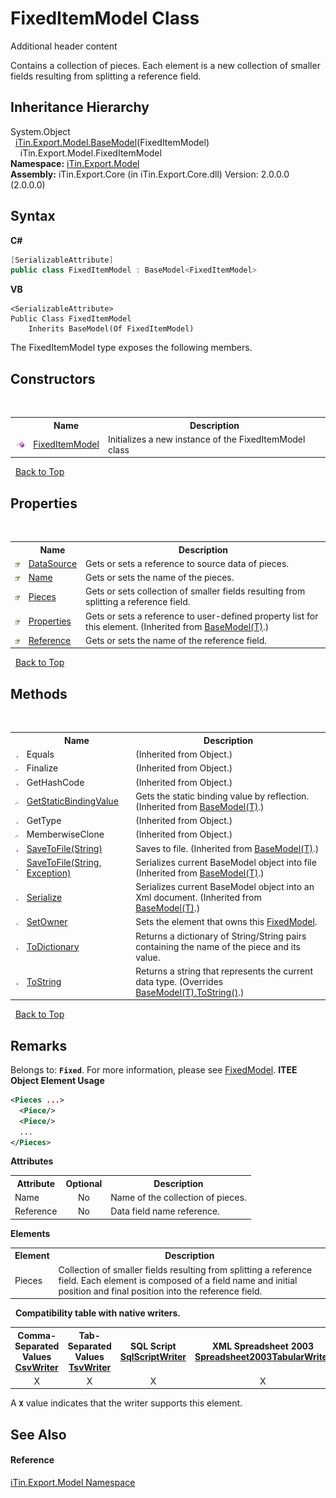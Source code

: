 # FixedItemModel Class
Additional header content 

Contains a collection of pieces. Each element is a new collection of smaller fields resulting from splitting a reference field.


## Inheritance Hierarchy
System.Object<br />&nbsp;&nbsp;<a href="T_iTin_Export_Model_BaseModel_1">iTin.Export.Model.BaseModel</a>(FixedItemModel)<br />&nbsp;&nbsp;&nbsp;&nbsp;iTin.Export.Model.FixedItemModel<br />
**Namespace:**&nbsp;<a href="N_iTin_Export_Model">iTin.Export.Model</a><br />**Assembly:**&nbsp;iTin.Export.Core (in iTin.Export.Core.dll) Version: 2.0.0.0 (2.0.0.0)

## Syntax

**C#**<br />
``` C#
[SerializableAttribute]
public class FixedItemModel : BaseModel<FixedItemModel>
```

**VB**<br />
``` VB
<SerializableAttribute>
Public Class FixedItemModel
	Inherits BaseModel(Of FixedItemModel)
```

The FixedItemModel type exposes the following members.


## Constructors
&nbsp;<table><tr><th></th><th>Name</th><th>Description</th></tr><tr><td>![Public method](media/pubmethod.gif "Public method")</td><td><a href="M_iTin_Export_Model_FixedItemModel__ctor">FixedItemModel</a></td><td>
Initializes a new instance of the FixedItemModel class</td></tr></table>&nbsp;
<a href="#fixeditemmodel-class">Back to Top</a>

## Properties
&nbsp;<table><tr><th></th><th>Name</th><th>Description</th></tr><tr><td>![Public property](media/pubproperty.gif "Public property")</td><td><a href="P_iTin_Export_Model_FixedItemModel_DataSource">DataSource</a></td><td>
Gets or sets a reference to source data of pieces.</td></tr><tr><td>![Public property](media/pubproperty.gif "Public property")</td><td><a href="P_iTin_Export_Model_FixedItemModel_Name">Name</a></td><td>
Gets or sets the name of the pieces.</td></tr><tr><td>![Public property](media/pubproperty.gif "Public property")</td><td><a href="P_iTin_Export_Model_FixedItemModel_Pieces">Pieces</a></td><td>
Gets or sets collection of smaller fields resulting from splitting a reference field.</td></tr><tr><td>![Public property](media/pubproperty.gif "Public property")</td><td><a href="P_iTin_Export_Model_BaseModel_1_Properties">Properties</a></td><td>
Gets or sets a reference to user-defined property list for this element.
 (Inherited from <a href="T_iTin_Export_Model_BaseModel_1">BaseModel(T)</a>.)</td></tr><tr><td>![Public property](media/pubproperty.gif "Public property")</td><td><a href="P_iTin_Export_Model_FixedItemModel_Reference">Reference</a></td><td>
Gets or sets the name of the reference field.</td></tr></table>&nbsp;
<a href="#fixeditemmodel-class">Back to Top</a>

## Methods
&nbsp;<table><tr><th></th><th>Name</th><th>Description</th></tr><tr><td>![Public method](media/pubmethod.gif "Public method")</td><td>Equals</td><td> (Inherited from Object.)</td></tr><tr><td>![Protected method](media/protmethod.gif "Protected method")</td><td>Finalize</td><td> (Inherited from Object.)</td></tr><tr><td>![Public method](media/pubmethod.gif "Public method")</td><td>GetHashCode</td><td> (Inherited from Object.)</td></tr><tr><td>![Protected method](media/protmethod.gif "Protected method")</td><td><a href="M_iTin_Export_Model_BaseModel_1_GetStaticBindingValue">GetStaticBindingValue</a></td><td>
Gets the static binding value by reflection.
 (Inherited from <a href="T_iTin_Export_Model_BaseModel_1">BaseModel(T)</a>.)</td></tr><tr><td>![Public method](media/pubmethod.gif "Public method")</td><td>GetType</td><td> (Inherited from Object.)</td></tr><tr><td>![Protected method](media/protmethod.gif "Protected method")</td><td>MemberwiseClone</td><td> (Inherited from Object.)</td></tr><tr><td>![Public method](media/pubmethod.gif "Public method")</td><td><a href="M_iTin_Export_Model_BaseModel_1_SaveToFile">SaveToFile(String)</a></td><td>
Saves to file.
 (Inherited from <a href="T_iTin_Export_Model_BaseModel_1">BaseModel(T)</a>.)</td></tr><tr><td>![Public method](media/pubmethod.gif "Public method")</td><td><a href="M_iTin_Export_Model_BaseModel_1_SaveToFile_1">SaveToFile(String, Exception)</a></td><td>
Serializes current BaseModel object into file
 (Inherited from <a href="T_iTin_Export_Model_BaseModel_1">BaseModel(T)</a>.)</td></tr><tr><td>![Public method](media/pubmethod.gif "Public method")</td><td><a href="M_iTin_Export_Model_BaseModel_1_Serialize">Serialize</a></td><td>
Serializes current BaseModel object into an Xml document.
 (Inherited from <a href="T_iTin_Export_Model_BaseModel_1">BaseModel(T)</a>.)</td></tr><tr><td>![Public method](media/pubmethod.gif "Public method")</td><td><a href="M_iTin_Export_Model_FixedItemModel_SetOwner">SetOwner</a></td><td>
Sets the element that owns this <a href="T_iTin_Export_Model_FixedModel">FixedModel</a>.</td></tr><tr><td>![Public method](media/pubmethod.gif "Public method")</td><td><a href="M_iTin_Export_Model_FixedItemModel_ToDictionary">ToDictionary</a></td><td>
Returns a dictionary of String/String pairs containing the name of the piece and its value.</td></tr><tr><td>![Public method](media/pubmethod.gif "Public method")</td><td><a href="M_iTin_Export_Model_FixedItemModel_ToString">ToString</a></td><td>
Returns a string that represents the current data type.
 (Overrides <a href="M_iTin_Export_Model_BaseModel_1_ToString">BaseModel(T).ToString()</a>.)</td></tr></table>&nbsp;
<a href="#fixeditemmodel-class">Back to Top</a>

## Remarks

Belongs to: <strong>`Fixed`</strong>. For more information, please see <a href="T_iTin_Export_Model_FixedModel">FixedModel</a>. 
**ITEE Object Element Usage**<br />
``` XML
<Pieces ...>
  <Piece/>
  <Piece/>
  ... 
</Pieces>
```


<strong>Attributes</strong><table><tr><th>Attribute</th><th>Optional</th><th>Description</th></tr><tr><td>Name</td><td align="center">No</td><td>Name of the collection of pieces.</td></tr><tr><td>Reference</td><td align="center">No</td><td>Data field name reference.</td></tr></table><strong>Elements</strong>
&nbsp;<table><tr><th>Element</th><th>Description</th></tr><tr><td>Pieces</td><td>Collection of smaller fields resulting from splitting a reference field. Each element is composed of a field name and initial position and final position into the reference field.</td></tr></table>&nbsp;
<strong>Compatibility table with native writers.</strong><table><tr><th>Comma-Separated Values<br /><a href="T_iTin_Export_Writers_CsvWriter">CsvWriter</a></th><th>Tab-Separated Values<br /><a href="T_iTin_Export_Writers_TsvWriter">TsvWriter</a></th><th>SQL Script<br /><a href="T_iTin_Export_Writers_SqlScriptWriter">SqlScriptWriter</a></th><th>XML Spreadsheet 2003<br /><a href="T_iTin_Export_Writers_Spreadsheet2003TabularWriter">Spreadsheet2003TabularWriter</a></th></tr><tr><td align="center">X</td><td align="center">X</td><td align="center">X</td><td align="center">X</td></tr></table> A <strong>`X`</strong> value indicates that the writer supports this element.


## See Also


#### Reference
<a href="N_iTin_Export_Model">iTin.Export.Model Namespace</a><br />